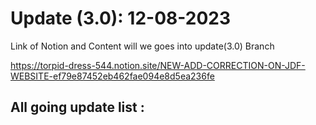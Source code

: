 # Update (3.0): 12-08-2023

Link of Notion and Content will we goes into update(3.0) Branch

https://torpid-dress-544.notion.site/NEW-ADD-CORRECTION-ON-JDF-WEBSITE-ef79e87452eb462fae094e8d5ea236fe

 ## All going update list :
 
